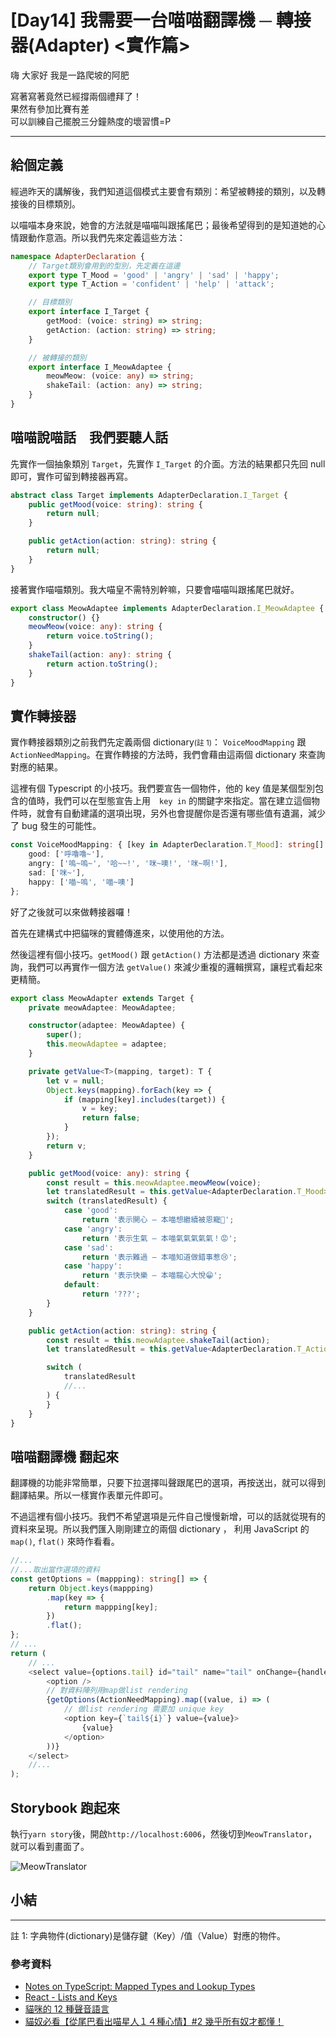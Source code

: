 # [Day14] 我需要一台喵喵翻譯機 ─ 轉接器(Adapter) <實作篇>

嗨 大家好 我是一路爬坡的阿肥

寫著寫著竟然已經撐兩個禮拜了！  
果然有參加比賽有差  
可以訓練自己擺脫三分鐘熱度的壞習慣=P

---

## 給個定義

經過昨天的講解後，我們知道這個模式主要會有類別：希望被轉接的類別，以及轉接後的目標類別。

以喵喵本身來說，她會的方法就是喵喵叫跟搖尾巴；最後希望得到的是知道她的心情跟動作意涵。所以我們先來定義這些方法：

```typescript
namespace AdapterDeclaration {
    // Target類別會用到的型別，先定義在這邊
    export type T_Mood = 'good' | 'angry' | 'sad' | 'happy';
    export type T_Action = 'confident' | 'help' | 'attack';

    // 目標類別
    export interface I_Target {
        getMood: (voice: string) => string;
        getAction: (action: string) => string;
    }

    // 被轉接的類別
    export interface I_MeowAdaptee {
        meowMeow: (voice: any) => string;
        shakeTail: (action: any) => string;
    }
}
```

## 喵喵說喵話　我們要聽人話

先實作一個抽象類別 `Target`，先實作 `I_Target` 的介面。方法的結果都只先回 null 即可，實作可留到轉接器再寫。

```typescript
abstract class Target implements AdapterDeclaration.I_Target {
    public getMood(voice: string): string {
        return null;
    }

    public getAction(action: string): string {
        return null;
    }
}
```

接著實作喵喵類別。我大喵皇不需特別幹嘛，只要會喵喵叫跟搖尾巴就好。

```typescript
export class MeowAdaptee implements AdapterDeclaration.I_MeowAdaptee {
    constructor() {}
    meowMeow(voice: any): string {
        return voice.toString();
    }
    shakeTail(action: any): string {
        return action.toString();
    }
}
```

## 實作轉接器

實作轉接器類別之前我們先定義兩個 dictionary<small>(註 1)</small>： `VoiceMoodMapping` 跟 `ActionNeedMapping`。在實作轉接的方法時，我們會藉由這兩個 dictionary 來查詢對應的結果。

這裡有個 Typescript 的小技巧。我們要宣告一個物件，他的 key 值是某個型別包含的值時，我們可以在型態宣告上用　`key in` 的關鍵字來指定。當在建立這個物件時，就會有自動建議的選項出現，另外也會提醒你是否還有哪些值有遺漏，減少了 bug 發生的可能性。

```typescript
const VoiceMoodMapping: { [key in AdapterDeclaration.T_Mood]: string[] } = {
    good: ['呼嚕嚕~'],
    angry: ['嗚~嗚~', '哈~~!', '咪~噢!', '咪~啊!'],
    sad: ['咪~'],
    happy: ['喵~嗚', '喵~噢']
};
```

好了之後就可以來做轉接器囉！

首先在建構式中把貓咪的實體傳進來，以使用他的方法。

然後這裡有個小技巧。`getMood()` 跟 `getAction()` 方法都是透過 dictionary 來查詢，我們可以再實作一個方法 `getValue()` 來減少重複的邏輯撰寫，讓程式看起來更精簡。

```typescript
export class MeowAdapter extends Target {
    private meowAdaptee: MeowAdaptee;

    constructor(adaptee: MeowAdaptee) {
        super();
        this.meowAdaptee = adaptee;
    }

    private getValue<T>(mapping, target): T {
        let v = null;
        Object.keys(mapping).forEach(key => {
            if (mapping[key].includes(target)) {
                v = key;
                return false;
            }
        });
        return v;
    }

    public getMood(voice: any): string {
        const result = this.meowAdaptee.meowMeow(voice);
        let translatedResult = this.getValue<AdapterDeclaration.T_Mood>(VoiceMoodMapping, result);
        switch (translatedResult) {
            case 'good':
                return '表示開心 — 本喵想繼續被恩寵🤗';
            case 'angry':
                return '表示生氣 — 本喵氣氣氣氣氣！😡';
            case 'sad':
                return '表示難過 — 本喵知道做錯事惹😢';
            case 'happy':
                return '表示快樂 — 本喵龍心大悅😁';
            default:
                return '???';
        }
    }

    public getAction(action: string): string {
        const result = this.meowAdaptee.shakeTail(action);
        let translatedResult = this.getValue<AdapterDeclaration.T_Action>(ActionNeedMapping, result);

        switch (
            translatedResult
            //...
        ) {
        }
    }
}
```

## 喵喵翻譯機 翻起來

翻譯機的功能非常簡單，只要下拉選擇叫聲跟尾巴的選項，再按送出，就可以得到翻譯結果。所以一樣實作表單元件即可。

不過這裡有個小技巧。我們不希望選項是元件自己慢慢新增，可以的話就從現有的資料來呈現。所以我們匯入剛剛建立的兩個 dictionary ， 利用 JavaScript 的 `map()`, `flat()` 來時作看看。

```typescript
//...
//...取出當作選項的資料
const getOptions = (mappping): string[] => {
    return Object.keys(mappping)
        .map(key => {
            return mappping[key];
        })
        .flat();
};
// ...
return (
    // ...
    <select value={options.tail} id="tail" name="tail" onChange={handleOptionsChange}>
        <option />
        // 對資料陣列用map做list rendering
        {getOptions(ActionNeedMapping).map((value, i) => (
            // 做list rendering 需要加 unique key
            <option key={`tail${i}`} value={value}>
                {value}
            </option>
        ))}
    </select>
    //...
);
```

## Storybook 跑起來

執行`yarn story`後，開啟`http://localhost:6006`，然後切到`MeowTranslator`，就可以看到畫面了。

![MeowTranslator](https://i.imgur.com/A2Gjaky.gif)

## 小結

---

註 1: 字典物件(dictionary)是儲存鍵（Key）/值（Value）對應的物件。

### 參考資料

-   [Notes on TypeScript: Mapped Types and Lookup Types](https://dev.to/busypeoples/notes-on-typescript-mapped-types-and-lookup-types-i36)
-   [React - Lists and Keys](https://reactjs.org/docs/lists-and-keys.html)
-   [貓咪的 12 種聲音語言](https://www.twgreatdaily.com/cat74/node947537)
-   [貓奴必看【從尾巴看出喵星人１４種心情】#2 幾乎所有奴才都懂！](https://clickme.net/39864)
